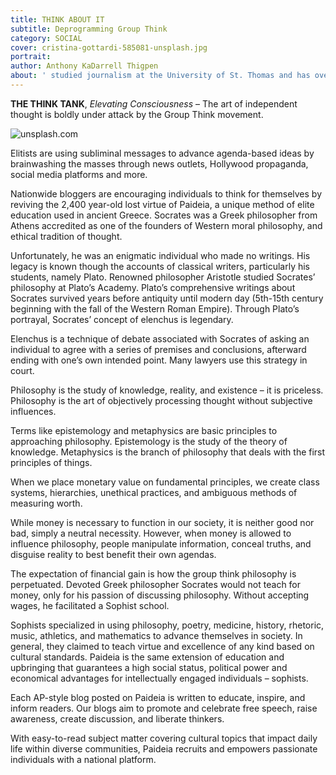 ```yaml
---
title: THINK ABOUT IT
subtitle: Deprogramming Group Think 
category: SOCIAL
cover: cristina-gottardi-585081-unsplash.jpg
portrait:
author: Anthony KaDarrell Thigpen
about: ' studied journalism at the University of St. Thomas and has over 25 years-experience in publishing. AP Style news writing, marketing and photography are his passions.'
---
```


**THE THINK TANK**, *Elevating Consciousness* – The art of independent thought is boldly under attack by the Group Think movement.

![unsplash.com](./photo-1489824904134-891ab64532f1.jpg)

Elitists are using subliminal messages to advance agenda-based ideas by brainwashing the masses through news outlets, Hollywood propaganda, social media platforms and more.

Nationwide bloggers are encouraging individuals to think for themselves by reviving the 2,400 year-old lost virtue of Paideia, a unique method of elite education used in ancient Greece.  Socrates was a Greek philosopher from Athens accredited as one of the founders of Western moral philosophy, and ethical tradition of thought. 

Unfortunately, he was an enigmatic individual who made no writings. His legacy is known though the accounts of classical writers, particularly his students, namely Plato. Renowned philosopher Aristotle studied Socrates’ philosophy at Plato’s Academy. Plato’s comprehensive writings about Socrates survived years before antiquity until modern day (5th-15th century beginning with the fall of the Western Roman Empire). Through Plato’s portrayal, Socrates’ concept of elenchus is legendary.
 
Elenchus is a technique of debate associated with Socrates of asking an individual to agree with a series of premises and conclusions, afterward ending with one’s own intended point.
Many lawyers use this strategy in court.

Philosophy is the study of knowledge, reality, and existence – it is priceless. Philosophy is the art of objectively processing thought without subjective influences. 

Terms like epistemology and metaphysics are basic principles to approaching philosophy. Epistemology is the study of the theory of knowledge. Metaphysics is the branch of philosophy that deals with the first principles of things. 

When we place monetary value on fundamental principles, we create class systems, hierarchies, unethical practices, and ambiguous methods of measuring worth. 

While money is necessary to function in our society, it is neither good nor bad, simply a neutral necessity. However, when money is allowed to influence philosophy, people manipulate information, conceal truths, and disguise reality to best benefit their own agendas. 

The expectation of financial gain is how the group think philosophy is perpetuated. Devoted Greek philosopher Socrates would not teach for money, only for his passion of discussing philosophy. 
Without accepting wages, he facilitated a Sophist school. 

Sophists specialized in using philosophy, poetry, medicine, history, rhetoric, music, athletics, and mathematics to advance themselves in society. In general, they claimed to teach virtue and excellence of any kind based on cultural standards. 
Paideia is the same extension of education and upbringing that guarantees a high social status, political power and economical advantages for intellectually engaged individuals – sophists.

Each AP-style blog posted on Paideia is written to educate, inspire, and inform readers. Our blogs aim to promote and celebrate free speech, raise awareness, create discussion, and liberate thinkers.

With easy-to-read subject matter covering cultural topics that impact daily life within diverse communities, Paideia recruits and empowers passionate individuals with a national platform.
